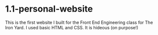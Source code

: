 # 1.1-personal-website

This is the first website I built for the Front End Engineering class for The Iron Yard.
I used basic HTML and CSS. It is hideous (on purpose!)
